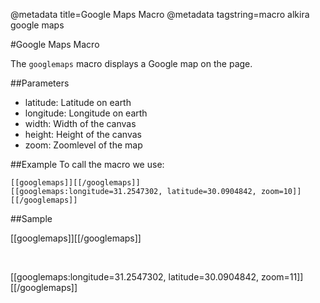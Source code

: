 @metadata title=Google Maps Macro
@metadata tagstring=macro alkira google maps

#Google Maps Macro

The `googlemaps` macro displays a Google map on the page.


##Parameters
 * latitude: Latitude on earth
 * longitude: Longitude on earth
 * width: Width of the canvas
 * height: Height of the canvas
 * zoom: Zoomlevel of the map



##Example
To call the macro we use:

    [[googlemaps]][[/googlemaps]]
    [[googlemaps:longitude=31.2547302, latitude=30.0904842, zoom=10]][[/googlemaps]]


##Sample

[[googlemaps]][[/googlemaps]]

<br />

[[googlemaps:longitude=31.2547302, latitude=30.0904842, zoom=11]][[/googlemaps]]

